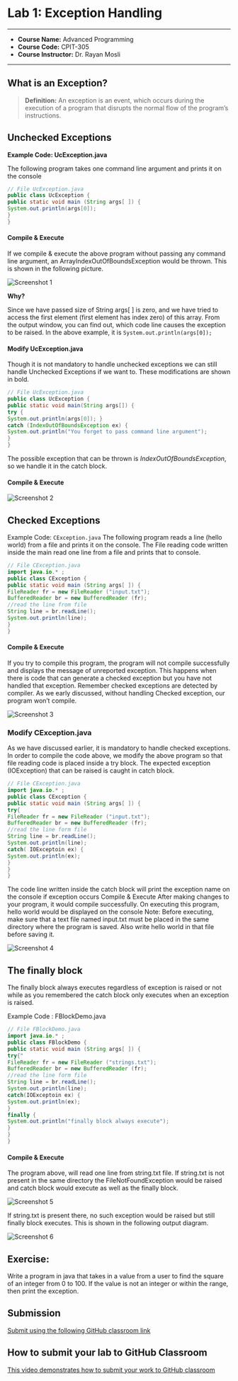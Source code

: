 # Lab 1: Exception Handling

---

- **Course Name:** Advanced Programming
- **Course Code:** CPIT-305
- **Course Instructor:** Dr. Rayan Mosli

---
## What is an Exception?

> **Definition:** An exception is an event, which occurs during the execution of a program that disrupts the normal flow of the program’s instructions.

## Unchecked Exceptions
**Example Code: UcException.java**

The following program takes one command line argument and prints it on the console

```java
// File UcException.java
public class UcException {
public static void main (String args[ ]) {
System.out.println(args[0]);
}
}
```
#### Compile & Execute

If we compile & execute the above program without passing any command line argument, an ArrayIndexOutOfBoundsException would be thrown. This is shown in the following picture.

![Screenshot 1](./public/images/img-01.png)

**Why?**

Since we have passed size of String args[ ] is zero, and we have tried to access the first element (first element has index zero) of this array.
From the output window, you can find out, which code line causes the exception to be raised. In the above example, it is
`System.out.println(args[0]);`

#### Modify UcException.java
Though it is not mandatory to handle unchecked exceptions we can still handle Unchecked Exceptions if we want to. These modifications are shown in bold.

```java
// File UcException.java
public class UcException {
public static void main(String args[]) {
try {
System.out.println(args[0]); }
catch (IndexOutOfBoundsException ex) {
System.out.println("You forget to pass command line argument");
}
}
```
The possible exception that can be thrown is *IndexOutOfBoundsException*, so we handle it in the catch block.

#### Compile & Execute

![Screenshot 2](./public/images/img-02.png)

## Checked Exceptions

Example Code: `CException.java`
The following program reads a line (hello world) from a file and prints it on the console. The File reading code written inside the main read one line from a file and prints that to console.

```java
// File CException.java
import java.io.* ;
public class CException {
public static void main (String args[ ]) {
FileReader fr = new FileReader ("input.txt");
BufferedReader br = new BufferedReader (fr);
//read the line from file
String line = br.readLine();
System.out.println(line);
}
}
```

#### Compile & Execute
If you try to compile this program, the program will not compile successfully and displays the message of unreported exception. This happens when there is code that can generate a checked exception but you have not handled that exception. Remember checked exceptions are detected by compiler. As we early discussed, without handling Checked exception, our program won’t compile.

![Screenshot 3](./public/images/img-03.png)

### Modify CException.java
As we have discussed earlier, it is mandatory to handle checked exceptions. In order to compile the code above, we modify the above program so that file reading code is placed inside a try block. The expected exception (IOException) that can be raised is caught in catch block.
```java
// File CException.java
import java.io.* ;
public class CException {
public static void main (String args[ ]) {
try{
FileReader fr = new FileReader ("input.txt");
BufferedReader br = new BufferedReader (fr);
//read the line form file
String line = br.readLine();
System.out.println(line);
catch( IOExceptoin ex) {
System.out.println(ex);
}
}
}
```
The code line written inside the catch block will print the exception name on the console if exception occurs
Compile & Execute
After making changes to your program, it would compile successfully. On executing this program, hello world would be displayed on the console
Note: Before executing, make sure that a text file named input.txt must be placed in the same directory where the program is saved. Also write hello world in that file before saving it.

![Screenshot 4](./public/images/img-04.png)

## The finally block
The finally block always executes regardless of exception is raised or not while as you remembered the catch block only executes when an exception is raised.


Example Code : FBlockDemo.java
```java
// File FBlockDemo.java
import java.io.* ;
public class FBlockDemo {
public static void main (String args[ ]) {
try{"
FileReader fr = new FileReader ("strings.txt");
BufferedReader br = new BufferedReader (fr);
//read the line form file
String line = br.readLine();
System.out.println(line);
catch(IOExceptoin ex) {
System.out.println(ex);
}
finally {
System.out.println("finally block always execute");
}
}
}
```
#### Compile & Execute
The program above, will read one line from string.txt file. If string.txt is not present in the same directory the FileNotFoundException would be raised and catch block would execute as well as the finally block.

![Screenshot 5](./public/images/img-05.png)

If string.txt is present there, no such exception would be raised but still finally block executes. This is shown in the following output diagram.

![Screenshot 6](./public/images/img-06.png)

## Exercise:
Write a program in java that takes in a value from a user to find the square of an integer from 0 to 100. If the value is not an integer or within the range, then print the exception. 

## Submission

[Submit using the following GitHub classroom link](https://classroom.github.com/a/fjyVeW0C)

## How to submit your lab to GitHub Classroom

[This video demonstrates how to submit your work to GitHub classroom](https://www.youtube.com/embed/--x1yIj44-o)
